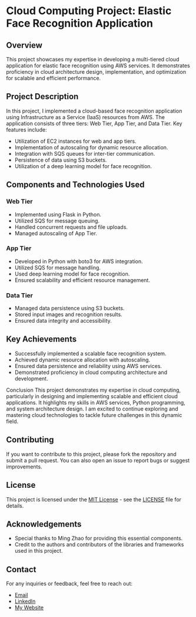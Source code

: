 # Cloud Computing Project: Elastic Face Recognition Application

## Overview
This project showcases my expertise in developing a multi-tiered cloud application for elastic face recognition using AWS services. It demonstrates proficiency in cloud architecture design, implementation, and optimization for scalable and efficient performance.

## Project Description
In this project, I implemented a cloud-based face recognition application using Infrastructure as a Service (IaaS) resources from AWS. The application consists of three tiers: Web Tier, App Tier, and Data Tier. Key features include:
- Utilization of EC2 instances for web and app tiers.
- Implementation of autoscaling for dynamic resource allocation.
- Integration with SQS queues for inter-tier communication.
- Persistence of data using S3 buckets.
- Utilization of a deep learning model for face recognition.

## Components and Technologies Used
### Web Tier
- Implemented using Flask in Python.
- Utilized SQS for message queuing.
- Handled concurrent requests and file uploads.
- Managed autoscaling of App Tier.

### App Tier
- Developed in Python with boto3 for AWS integration.
- Utilized SQS for message handling.
- Used deep learning model for face recognition.
- Ensured scalability and efficient resource management.

### Data Tier
- Managed data persistence using S3 buckets.
- Stored input images and recognition results.
- Ensured data integrity and accessibility.

## Key Achievements
- Successfully implemented a scalable face recognition system.
- Achieved dynamic resource allocation with autoscaling.
- Ensured data persistence and reliability using AWS services.
- Demonstrated proficiency in cloud computing architecture and development.

Conclusion
This project demonstrates my expertise in cloud computing, particularly in designing and implementing scalable and efficient cloud applications. It highlights my skills in AWS services, Python programming, and system architecture design. I am excited to continue exploring and mastering cloud technologies to tackle future challenges in this dynamic field.

## Contributing

If you want to contribute to this project, please fork the repository and submit a pull request. You can also open an issue to report bugs or suggest improvements.

## License

This project is licensed under the [MIT License](https://opensource.org/licenses/MIT) - see the [LICENSE](LICENSE) file for details.

## Acknowledgements

- Special thanks to Ming Zhao for providing this essential components.
- Credit to the authors and contributors of the libraries and frameworks used in this project.


## Contact

For any inquiries or feedback, feel free to reach out:
- [Email](mailto:vl.kuz.ru@gmail.com)
- [LinkedIn](https://www.linkedin.com/in/vl-kuz/)
- [My Website](https://vlad-ds.pro/)

